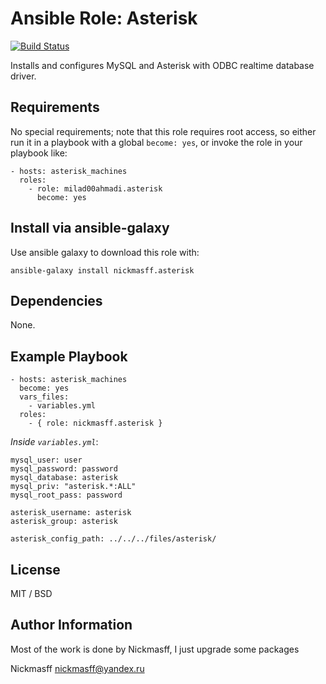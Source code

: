 # Ansible Role: Asterisk

[![Build Status](https://travis-ci.com/milad00ahmadi/ansible-role-asterisk.svg?branch=master)](https://travis-ci.com/Nickmasff/ansible-role-asterisk)

Installs and configures MySQL and Asterisk with ODBC realtime database driver.

Requirements
------------

No special requirements; note that this role requires root access, so either run it in a playbook with a global `become: yes`, or invoke the role in your playbook like:


    - hosts: asterisk_machines
      roles:
        - role: milad00ahmadi.asterisk
          become: yes

Install via ansible-galaxy
--------------------------

Use ansible galaxy to download this role with:

    ansible-galaxy install nickmasff.asterisk


## Dependencies

None.

## Example Playbook

    - hosts: asterisk_machines
      become: yes
      vars_files:
        - variables.yml
      roles:
        - { role: nickmasff.asterisk }
        

*Inside `variables.yml`*:
        
    mysql_user: user
    mysql_password: password
    mysql_database: asterisk
    mysql_priv: "asterisk.*:ALL"
    mysql_root_pass: password
    
    asterisk_username: asterisk
    asterisk_group: asterisk
    
    asterisk_config_path: ../../../files/asterisk/
    
    
    

## License

MIT / BSD

## Author Information

Most of the work is done by Nickmasff, I just upgrade some packages

Nickmasff
nickmasff@yandex.ru

